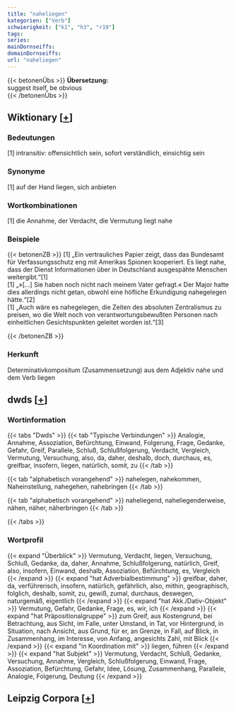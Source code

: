 ```yaml
---
title: "naheliegen"
kategorien: ["Verb"]
schwierigkeit: ["k1", "h3", "r19"]
tags:
series:
mainDornseiffs:
domainDornseiffs:
url: "naheliegen"
---
```


{{< betonenÜbs >}}
**Übersetzung:**  
suggest itself, be obvious  
{{< /betonenÜbs >}}

## Wiktionary [[+](https://de.wiktionary.org/wiki/naheliegen)]

### Bedeutungen
[1] intransitiv: offensichtlich sein, sofort verständlich, einsichtig sein  

### Synonyme
[1] auf der Hand liegen, sich anbieten  

### Wortkombinationen
[1] die Annahme, der Verdacht, die Vermutung liegt nahe  

### Beispiele
{{< betonenZB >}}
[1] „Ein vertrauliches Papier zeigt, dass das Bundesamt für Verfassungsschutz eng mit Amerikas Spionen kooperiert. Es liegt nahe, dass der Dienst Informationen über in Deutschland ausgespähte Menschen weitergibt.“[1]  
[1] „»[…] Sie haben noch nicht nach meinem Vater gefragt.« Der Major hatte dies allerdings nicht getan, obwohl eine höfliche Erkundigung nahegelegen hätte.“[2]  
[1] „Auch wäre es nahegelegen, die Zeiten des absoluten Zentralismus zu preisen, wo die Welt noch von verantwortungsbewußten Personen nach einheitlichen Gesichtspunkten geleitet worden ist.“[3]  

{{< /betonenZB >}}
### Herkunft
Determinativkompositum (Zusammensetzung) aus dem Adjektiv nahe und dem Verb liegen  



## dwds [[+](https://www.dwds.de/wb/naheliegen)]

### Wortinformation
{{< tabs "Dwds" >}}
{{< tab "Typische Verbindungen" >}}
Analogie, Annahme, Assoziation, Befürchtung, Einwand, Folgerung, Frage, Gedanke, Gefahr, Greif, Parallele, Schluß, Schlußfolgerung, Verdacht, Vergleich, Vermutung, Versuchung, also, da, daher, deshalb, doch, durchaus, es, greifbar, insofern, liegen, natürlich, somit, zu
{{< /tab >}}

{{< tab "alphabetisch vorangehend" >}}
nahelegen, nahekommen, Naheinstellung, nahegehen, nahebringen
{{< /tab >}}

{{< tab "alphabetisch vorangehend" >}}
naheliegend, naheliegenderweise, nähen, näher, näherbringen
{{< /tab >}}

{{< /tabs >}}

### Wortprofil
{{< expand "Überblick" >}} Vermutung, Verdacht, liegen, Versuchung, Schluß, Gedanke, da, daher, Annahme, Schlußfolgerung, natürlich, Greif, also, insofern, Einwand, deshalb, Assoziation, Befürchtung, es, Vergleich {{< /expand >}}
{{< expand "hat Adverbialbestimmung" >}} greifbar, daher, da, verführerisch, insofern, natürlich, gefährlich, also, mithin, geographisch, folglich, deshalb, somit, zu, gewiß, zumal, durchaus, deswegen, naturgemäß, eigentlich {{< /expand >}}
{{< expand "hat Akk./Dativ-Objekt" >}} Vermutung, Gefahr, Gedanke, Frage, es, wir, ich {{< /expand >}}
{{< expand "hat Präpositionalgruppe" >}} zum Greif, aus Kostengrund, bei Betrachtung, aus Sicht, im Falle, unter Umstand, in Tat, vor Hintergrund, in Situation, nach Ansicht, aus Grund, für er, an Grenze, in Fall, auf Blick, in Zusammenhang, im Interesse, von Anfang, angesichts Zahl, mit Blick {{< /expand >}}
{{< expand "in Koordination mit" >}} liegen, führen {{< /expand >}}
{{< expand "hat Subjekt" >}} Vermutung, Verdacht, Schluß, Gedanke, Versuchung, Annahme, Vergleich, Schlußfolgerung, Einwand, Frage, Assoziation, Befürchtung, Gefahr, Idee, Lösung, Zusammenhang, Parallele, Analogie, Folgerung, Deutung {{< /expand >}}

## Leipzig Corpora [[+](https://corpora.uni-leipzig.de/en/res?word=naheliegen&corpusId=deu_newscrawl-public_2018)]

